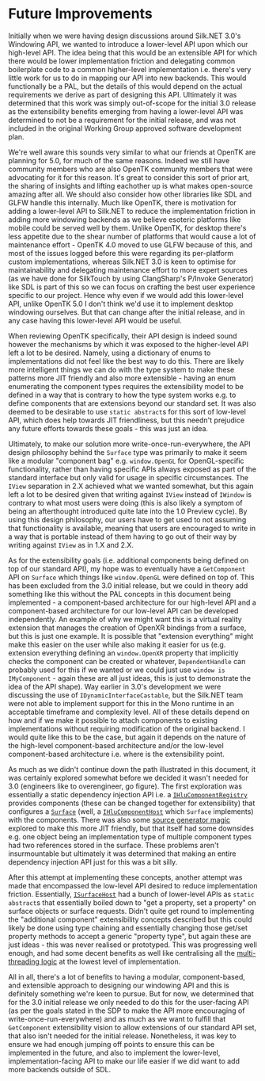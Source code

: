 # Future Improvements

Initially when we were having design discussions around Silk.NET 3.0's Windowing API, we wanted to introduce a
lower-level API upon which our high-level API. The idea being that this would be an extensible API for which there would
be lower implementation friction and delegating common boilerplate code to a common higher-level implementation i.e.
there's very little work for us to do in mapping our API into new backends. This would functionally be a PAL, but the
details of this would depend on the actual requirements we derive as part of designing this API. Ultimately it was
determined that this work was simply out-of-scope for the initial 3.0 release as the extensibility benefits emerging
from having a lower-level API was determined to not be a requirement for the initial release, and was not included in
the original Working Group approved software development plan.

We're well aware this sounds very similar to what our friends at OpenTK are planning for 5.0, for much of the same
reasons. Indeed we still have community members who are also OpenTK community members that were advocating for it for
this reason. It's great to consider this sort of prior art, the sharing of insights and lifting eachother up is what
makes open-source amazing after all. We should also consider how other libraries like SDL and GLFW handle this
internally. Much like OpenTK, there is motivation for adding a lower-level API to Silk.NET to reduce the implementation
friction in adding more windowing backends as we believe esoteric platforms like mobile could be served well by them.
Unlike OpenTK, for desktop there's less appetite due to the shear number of platforms that would cause a lot of
maintenance effort - OpenTK 4.0 moved to use GLFW because of this, and most of the issues logged before this were
regarding its per-platform custom implementations, whereas Silk.NET 3.0 is keen to optimise for maintainability and
delegating maintenance effort to more expert sources (as we have done for SilkTouch by using ClangSharp's P/Invoke
Generator) like SDL is part of this so we can focus on crafting the best user experience specific to our project. Hence
why even if we would add this lower-level API, unlike OpenTK 5.0 I don't think we'd use it to implement desktop
windowing ourselves. But that can change after the initial release, and in any case having this lower-level API would be
useful.

When reviewing OpenTK specifically, their API design is indeed sound however the mechanisms by which it was exposed to
the higher-level API left a lot to be desired. Namely, using a dictionary of enums to implementations did not feel like
the best way to do this. There are likely more intelligent things we can do with the type system to make these patterns
more JIT friendly and also more extensible - having an enum enumerating the component types requires the extensibility
model to be defined in a way that is contrary to how the type system works e.g. to define components that are extensions
beyond our standard set. It was also deemed to be desirable to use `static abstract`s for this sort of low-level API,
which does help towards JIT friendliness, but this needn't prejudice any future efforts towards these goals - this was
just an idea.

Ultimately, to make our solution more write-once-run-everywhere, the API design philosophy behind the `Surface`
type was primarily to make it seem like a modular "component bag" e.g. `window.OpenGL` for OpenGL-specific
functionality, rather than having specific APIs always exposed as part of the standard interface but only valid for
usage in specific circumstances. The `IView` separation in 2.X achieved what we wanted somewhat, but this again left a
lot to be desired given that writing against `IView` instead of `IWindow` is contrary to what most users were doing
(this is also likely a symptom of being an afterthought introduced quite late into the 1.0 Preview cycle). By using this
design philosophy, our users have to get used to not assuming that functionality is available, meaning that users are
encouraged to write in a way that is portable instead of them having to go out of their way by writing against `IView`
as in 1.X and 2.X.

As for the extensibility goals (i.e. additional components being defined on top of our standard API), my hope was to
eventually have a `GetComponent` API on `Surface` which things like `window.OpenGL` were defined on top of. This has
been excluded from the 3.0 initial release, but we could in theory add something like this without the PAL concepts in
this document being implemented - a component-based architecture for our high-level API and a component-based
architecture for our low-level API can be developed independently. An example of why we might want this is a virtual
reality extension that manages the creation of OpenXR bindings from a surface, but this is just one example. It is
possible that "extension everything" might make this easier on the user while also making it easier for us (e.g.
extension everything defining an `window.OpenXR` property that implicitly checks the component can be created or
whatever, `DependentHandle` can probably used for this if we wanted or we could just use `window is IMyComponent` -
again these are all just ideas, this is just to demonstrate the idea of the API shape). Way earlier in 3.0's development
we were discussing the use of `IDynamicInterfaceCastable`, but the Silk.NET team were not able to implement support for
this in the Mono runtime in an acceptable timeframe and complexity level. All of these details depend on how and if we
make it possible to attach components to existing implementations without requiring modification of the original
backend. I would quite like this to be the case, but again it depends on the nature of the high-level component-based
architecture and/or the low-level component-based architecture i.e. where is the extensibility point.

As much as we didn't continue down the path illustrated in this document, it was certainly explored somewhat before we
decided it wasn't needed for 3.0 (engineers like to overengineer, go figure). The first exploration was essentially a
static dependency injection API i.e. a [`IHluComponentRegistry`](https://github.com/dotnet/Silk.NET/blob/56af8e1b34dc41a43de10dff45d09d25f12e8e57/sources/Core/Core/Abstractions/IHluComponentRegistry.cs)
provides components (these can be changed together for extensibility) that configures a [`Surface`](https://github.com/dotnet/Silk.NET/blob/56af8e1b34dc41a43de10dff45d09d25f12e8e57/sources/Windowing/Common/Surface.cs)
(well, a [`IHluComponentHost`](https://github.com/dotnet/Silk.NET/blob/56af8e1b34dc41a43de10dff45d09d25f12e8e57/sources/Core/Core/Abstractions/IHluComponentHost.cs)
which `Surface` implements) with the components. There was also some [source generator magic](https://github.com/dotnet/Silk.NET/blob/56af8e1b34dc41a43de10dff45d09d25f12e8e57/sources/Core/Analyzers/HluSourceGenerator.Hosts.cs)
explored to make this more JIT friendly, but that itself had some downsides e.g. one object being an implementation type
of multiple component types had two references stored in the surface. These problems aren't insurmountable but
ultimately it was determined that making an entire dependency injection API just for this was a bit silly.

After this attempt at implementing these concepts, another attempt was made that encompassed the low-level API desired
to reduce implementation friction. Essentially, [`ISurfaceHost`](https://github.com/dotnet/Silk.NET/blob/129d4957ce1058252723add2f6890fb53f234432/sources/Windowing/Common/Hosting/ISurfaceHost.cs)
had a bunch of lower-level APIs as `static abstract`s that essentially boiled down to "get a property, set a property"
on surface objects or surface requests. Didn't quite get round to implementing the "additional component" extensibility
concepts described but this could likely be done using type chaining and essentially changing those get/set property
methods to accept a generic "property type", but again these are just ideas - this was never realised or prototyped.
This was progressing well enough, and had some decent benefits as well like centralising all the [multi-threading logic](https://github.com/dotnet/Silk.NET/blob/129d4957ce1058252723add2f6890fb53f234432/sources/Windowing/Common/Hosting/MultiThreadedSurfaceHost%601.cs)
at the lowest level of implementation.

All in all, there's a lot of benefits to having a modular, component-based, and extensible approach to designing our
windowing API and this is definitely something we're keen to pursue. But for now, we determined that for the 3.0 initial
release we only needed to do this for the user-facing API (as per the goals stated in the SDP to make the API more
encouraging of write-once-run-everywhere) and as much as we want to fulfill that `GetComponent` extensibility vision to
allow extensions of our standard API set, that also isn't needed for the initial release. Nonetheless, it was key to
ensure we had enough jumping off points to ensure this can be implemented in the future, and also to implement the
lower-level, implementation-facing API to make our life easier if we did want to add more backends outside of SDL.
